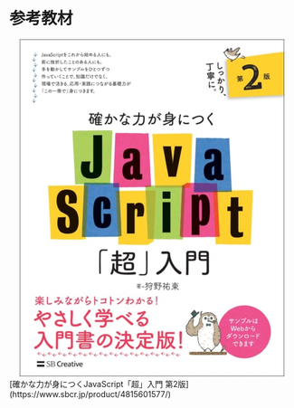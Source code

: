 # 参考教材

<a href="https://www.sbcr.jp/product/4815601577/">
  <div align="center">
    <img src="./images/front-cover.jpg">
  </div>
</a>
[確かな力が身につくJavaScript「超」入門 第2版](https://www.sbcr.jp/product/4815601577/)